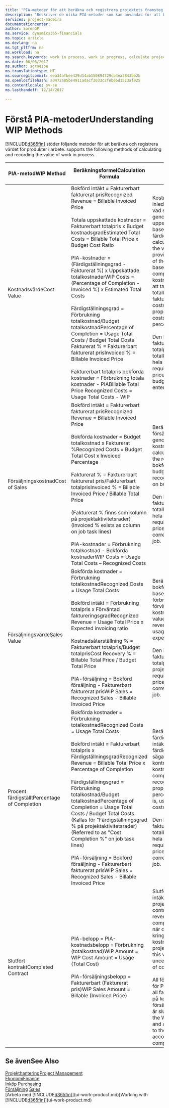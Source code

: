 ```yaml
---
title: "PIA-metoder för att beräkna och registrera projektets framsteg | Microsoft Docs"
description: "Beskriver de olika PIA-metoder som kan användas för att bokföra och övervaka ekonomisk information för pågående projekt som är produkter i arbete."
services: project-madeira
documentationcenter: 
author: SorenGP
ms.service: dynamics365-financials
ms.topic: article
ms.devlang: na
ms.tgt_pltfrm: na
ms.workload: na
ms.search.keywords: work in process, work in progress, calculate project WIP
ms.date: 06/06/2017
ms.author: sgroespe
ms.translationtype: HT
ms.sourcegitcommit: eea34afbee429d14ab150894729cb4ea3843bb2b
ms.openlocfilehash: a0472a85be4911adacf3033c2feb6bd1513af925
ms.contentlocale: sv-se
ms.lasthandoff: 12/14/2017

---
```

# <a name="understanding-wip-methods"></a><span data-ttu-id="3ce43-103">Förstå PIA-metoder</span><span class="sxs-lookup"><span data-stu-id="3ce43-103">Understanding WIP Methods</span></span>
[!INCLUDE[d365fin](includes/d365fin_md.md)]<span data-ttu-id="3ce43-104"> stöder följande metoder för att beräkna och registrera värdet för produkter i arbete.</span><span class="sxs-lookup"><span data-stu-id="3ce43-104"> supports the following methods of calculating and recording the value of work in process.</span></span>

| <span data-ttu-id="3ce43-105">PIA-metod</span><span class="sxs-lookup"><span data-stu-id="3ce43-105">WIP Method</span></span> | <span data-ttu-id="3ce43-106">Beräkningsformel</span><span class="sxs-lookup"><span data-stu-id="3ce43-106">Calculation Formula</span></span> | <span data-ttu-id="3ce43-107">Beskrivning av beräkning</span><span class="sxs-lookup"><span data-stu-id="3ce43-107">Calculation Description</span></span> |
| --- | --- | --- |
| <span data-ttu-id="3ce43-108">Kostnadsvärde</span><span class="sxs-lookup"><span data-stu-id="3ce43-108">Cost Value</span></span> |<span data-ttu-id="3ce43-109">Bokförd intäkt = Fakturerbart fakturerat pris</span><span class="sxs-lookup"><span data-stu-id="3ce43-109">Recognized Revenue = Billable Invoiced Price</span></span><br /><br /> <span data-ttu-id="3ce43-110">Totala uppskattade kostnader = Fakturerbart totalpris x Budget kostnadsgrad</span><span class="sxs-lookup"><span data-stu-id="3ce43-110">Estimated Total Costs = Billable Total Price x Budget Cost Ratio</span></span><br /><br /> <span data-ttu-id="3ce43-111">PIA-kostnader = (Färdigställningsgrad - Fakturerat %) x Uppskattade totalkostnader</span><span class="sxs-lookup"><span data-stu-id="3ce43-111">WIP Costs = (Percentage of Completion - Invoiced %) x Estimated Total Costs</span></span><br /><br /> <span data-ttu-id="3ce43-112">Färdigställningsgrad = Förbrukning totalkostnad/Budget totalkostnad</span><span class="sxs-lookup"><span data-stu-id="3ce43-112">Percentage of Completion = Usage Total Costs / Budget Total Costs</span></span><br /> <span data-ttu-id="3ce43-113">Fakturerat % = Fakturerbart fakturerat pris</span><span class="sxs-lookup"><span data-stu-id="3ce43-113">Invoiced % = Billable Invoiced Price</span></span><br /><br /> <span data-ttu-id="3ce43-114">Fakturerbart totalpris bokförda kostnader = Förbrukning totala kostnader - PIA</span><span class="sxs-lookup"><span data-stu-id="3ce43-114">Billable Total Price Recognized Costs = Usage Total Costs - WIP</span></span> |<span data-ttu-id="3ce43-115">Kostnadsvärdesberäkningar inleds med att beräkna värdet av vad som har tillhandhållits genom att ta en del av de uppskattade totalkostnaderna baserat på färdigställningsgrad.</span><span class="sxs-lookup"><span data-stu-id="3ce43-115">Cost value calculations start by calculating the value of what has been provided by taking a proportion of the estimated total costs based on percentage of completion.</span></span> <span data-ttu-id="3ce43-116">Fakturerade kostnader subtraheras genom att ta en del av de uppskattade totalkostnaderna baserat på fakturerad procent.</span><span class="sxs-lookup"><span data-stu-id="3ce43-116">Invoiced costs are subtracted by taking a proportion of the estimated total costs based on the invoiced percentage.</span></span><br /><br /> <span data-ttu-id="3ce43-117">Den här beräkningen kräver att fakturerbart totalpris, budget totalpris och budget totalkostnader anges korrekt för hela projektet.</span><span class="sxs-lookup"><span data-stu-id="3ce43-117">This calculation requires that the billable total price, budget total price, and budget total costs be correctly entered for the whole job.</span></span> |
| <span data-ttu-id="3ce43-118">Försäljningskostnad</span><span class="sxs-lookup"><span data-stu-id="3ce43-118">Cost of Sales</span></span> |<span data-ttu-id="3ce43-119">Bokförd intäkt = Fakturerbart fakturerat pris</span><span class="sxs-lookup"><span data-stu-id="3ce43-119">Recognized Revenue = Billable Invoiced Price</span></span><br /><br /> <span data-ttu-id="3ce43-120">Bokförda kostnader = Budget totalkostnad x Fakturerat %</span><span class="sxs-lookup"><span data-stu-id="3ce43-120">Recognized Costs = Budget Total Cost x Invoiced Percentage</span></span><br /><br /> <span data-ttu-id="3ce43-121">Fakturerat % = Fakturerbart fakturerat pris/Fakturerbart totalpris</span><span class="sxs-lookup"><span data-stu-id="3ce43-121">Invoiced % = Billable Invoiced Price / Billable Total Price</span></span><br /><br /> <span data-ttu-id="3ce43-122">(Fakturerat % finns som kolumn på projektaktivitetsrader)</span><span class="sxs-lookup"><span data-stu-id="3ce43-122">(Invoiced % exists as column on job task lines)</span></span><br /><br /> <span data-ttu-id="3ce43-123">PIA-kostnader = Förbrukning totalkostnad - Bokförda kostnader</span><span class="sxs-lookup"><span data-stu-id="3ce43-123">WIP Costs = Usage Total Costs – Recognized Costs</span></span> |<span data-ttu-id="3ce43-124">Beräkningar av försäljningskostnader inleds genom att beräkna bokförda kostnader.</span><span class="sxs-lookup"><span data-stu-id="3ce43-124">Cost of sales calculations begin by calculating the recognized costs.</span></span> <span data-ttu-id="3ce43-125">Kostnader bokförs proportionellt baserat på budget totalkostnader.</span><span class="sxs-lookup"><span data-stu-id="3ce43-125">Costs are recognized proportionally based on budget total costs.</span></span><br /><br /> <span data-ttu-id="3ce43-126">Den här beräkningen kräver att fakturerbart totalpris och budget totalkostnader anges korrekt för hela projektet.</span><span class="sxs-lookup"><span data-stu-id="3ce43-126">This calculation requires that the billable total price and budget total costs be correctly entered for the whole job.</span></span> |
| <span data-ttu-id="3ce43-127">Försäljningsvärde</span><span class="sxs-lookup"><span data-stu-id="3ce43-127">Sales Value</span></span> |<span data-ttu-id="3ce43-128">Bokförda kostnader = Förbrukning totalkostnad</span><span class="sxs-lookup"><span data-stu-id="3ce43-128">Recognized Costs = Usage Total Costs</span></span><br /><br /> <span data-ttu-id="3ce43-129">Bokförd intäkt = Förbrukning totalpris x Förväntad faktureringsgrad</span><span class="sxs-lookup"><span data-stu-id="3ce43-129">Recognized Revenue = Usage Total Price x Expected invoicing ratio</span></span><br /><br /> <span data-ttu-id="3ce43-130">Kostnadsåterställning % = Fakturerbart totalpris/Budget totalpris</span><span class="sxs-lookup"><span data-stu-id="3ce43-130">Cost Recovery % = Billable Total Price / Budget Total Price</span></span><br /><br /> <span data-ttu-id="3ce43-131">PIA-försäljning = Bokförd försäljning - Fakturerbart fakturerat pris</span><span class="sxs-lookup"><span data-stu-id="3ce43-131">WIP Sales = Recognized Sales - Billable Invoiced Price</span></span> |<span data-ttu-id="3ce43-132">Beräkningar av försäljningsvärde bokför intäkten proportionellt baserat på totala förbrukningskostnader och förväntad kostnadsåterställningsgrad.</span><span class="sxs-lookup"><span data-stu-id="3ce43-132">Sales value calculations recognize revenue proportionally based on usage total costs and the expected cost recovery ratio.</span></span><br /><br /> <span data-ttu-id="3ce43-133">Den här beräkningen kräver att fakturerbart totalpris och budget totalpris anges korrekt för hela projektet.</span><span class="sxs-lookup"><span data-stu-id="3ce43-133">This calculation requires that the billable total price and budget total price be correctly entered for the whole job.</span></span> |
| <span data-ttu-id="3ce43-134">Procent färdigställt</span><span class="sxs-lookup"><span data-stu-id="3ce43-134">Percentage of Completion</span></span> |<span data-ttu-id="3ce43-135">Bokförda kostnader = Förbrukning totalkostnad</span><span class="sxs-lookup"><span data-stu-id="3ce43-135">Recognized Costs = Usage Total Costs</span></span><br /><br /> <span data-ttu-id="3ce43-136">Bokförd intäkt = Fakturerbart totalpris x Färdigställningsgrad</span><span class="sxs-lookup"><span data-stu-id="3ce43-136">Recognized Revenue = Billable Total Price x Percentage of Completion</span></span><br /><br /> <span data-ttu-id="3ce43-137">Färdigställningsgrad = Förbrukning totalkostnad/Budget totalkostnad</span><span class="sxs-lookup"><span data-stu-id="3ce43-137">Percentage of Completion = Usage Total Costs / Budget Total Costs</span></span><br /> <span data-ttu-id="3ce43-138">(Kallas för "Färdigställningsgrad % på projektaktivitetsrader)</span><span class="sxs-lookup"><span data-stu-id="3ce43-138">(Referred to as "Cost Completion %" on job task lines)</span></span><br /><br /> <span data-ttu-id="3ce43-139">PIA-försäljning = Bokförd försäljning - Fakturerbart fakturerat pris</span><span class="sxs-lookup"><span data-stu-id="3ce43-139">WIP Sales = Recognized Sales - Billable Invoiced Price</span></span> |<span data-ttu-id="3ce43-140">Beräkningar av färdigställningsgrad bokför intäkter proportionellt baserat på färdigställningsgraden, det vill säga Förbrukning totalkostnad kontra budget kostnader.</span><span class="sxs-lookup"><span data-stu-id="3ce43-140">Percentage of completion calculations recognize revenue proportionally based on the percentage of completion, that is, usage total costs vs. budget costs.</span></span><br /><br /> <span data-ttu-id="3ce43-141">Den här beräkningen kräver att fakturerbart totalpris och budget totalkostnader anges korrekt för hela projektet.</span><span class="sxs-lookup"><span data-stu-id="3ce43-141">This calculation requires that the billable total price and budget total costs be correctly entered for the whole job.</span></span> |
| <span data-ttu-id="3ce43-142">Slutfört kontrakt</span><span class="sxs-lookup"><span data-stu-id="3ce43-142">Completed Contract</span></span> |<span data-ttu-id="3ce43-143">PIA-belopp = PIA-kostnadsbelopp = Förbrukning (totalkostnad)</span><span class="sxs-lookup"><span data-stu-id="3ce43-143">WIP Amount = WIP Cost Amount = Usage (Total Cost)</span></span><br /><br /> <span data-ttu-id="3ce43-144">PIA-försäljningsbelopp = Fakturerbart (Fakturerat pris)</span><span class="sxs-lookup"><span data-stu-id="3ce43-144">WIP Sales Amount = Billable (Invoiced Price)</span></span> |<span data-ttu-id="3ce43-145">Slutfört kontrakt bokför inte intäkter och kostnader förrän projektet är slutfört.</span><span class="sxs-lookup"><span data-stu-id="3ce43-145">Completed contract does not recognize revenue and costs until the job is complete.</span></span> <span data-ttu-id="3ce43-146">Du kan vilja göra detta när det finns en stor osäkerhet kring uppskattningen av kostnader och intäkter för projektet.</span><span class="sxs-lookup"><span data-stu-id="3ce43-146">You may want to do this when there is high uncertainty around the estimates of costs and revenue for the job.</span></span><br /><br /> <span data-ttu-id="3ce43-147">All förbrukning bokförs på kontot för PIA-kostnader (tillgång) och all fakturerad försäljning bokförs på kontot för fakturerad PIA-försäljning (skuld) tills projektet är slutfört.</span><span class="sxs-lookup"><span data-stu-id="3ce43-147">All usage is posted to the WIP Costs account (asset) and all invoiced sales are posted to the WIP Invoiced Sales account (liability) until the job is complete.</span></span> |

## <a name="see-also"></a><span data-ttu-id="3ce43-148">Se även</span><span class="sxs-lookup"><span data-stu-id="3ce43-148">See Also</span></span>
[<span data-ttu-id="3ce43-149">Projekthantering</span><span class="sxs-lookup"><span data-stu-id="3ce43-149">Project Management</span></span>](projects-manage-projects.md)  
[<span data-ttu-id="3ce43-150">Ekonomi</span><span class="sxs-lookup"><span data-stu-id="3ce43-150">Finance</span></span>](finance.md)  
<span data-ttu-id="3ce43-151">[Inköp](purchasing-manage-purchasing.md)       </span><span class="sxs-lookup"><span data-stu-id="3ce43-151">[Purchasing](purchasing-manage-purchasing.md)       </span></span>  
<span data-ttu-id="3ce43-152">[Försäljning](sales-manage-sales.md)    </span><span class="sxs-lookup"><span data-stu-id="3ce43-152">[Sales](sales-manage-sales.md)    </span></span>  
<span data-ttu-id="3ce43-153">[Arbeta med [!INCLUDE[d365fin](includes/d365fin_md.md)]](ui-work-product.md)</span><span class="sxs-lookup"><span data-stu-id="3ce43-153">[Working with [!INCLUDE[d365fin](includes/d365fin_md.md)]](ui-work-product.md)</span></span>  

